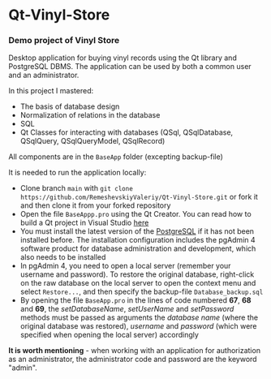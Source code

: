 # Qt-Vinyl-Store
### **Demo project of Vinyl Store**
Desktop application for buying vinyl records using the Qt library and PostgreSQL DBMS. The application can be used by both a common user and an administrator.

In this project I mastered:
* The basis of database design
* Normalization of relations in the database
* SQL
* Qt Classes for interacting with databases (QSql, QSqlDatabase, QSqlQuery, QSqlQueryModel, QSqlRecord)

All components are in the `BaseApp` folder (excepting backup-file)

It is needed to run the application locally:
*  Clone branch `main` with `git clone https://github.com/RemeshevskiyValeriy/Qt-Vinyl-Store.git` or fork it and then clone it from your forked repository
*  Open the file `BaseAppp.pro` using the Qt Creator. You can read how to build a Qt project in Visual Studio [here](https://doc.qt.io/qtvstools-2/qtvstools-importing-and-exporting-projects.html)
* You must install the latest version of the [PostgreSQL](https://www.postgresql.org/download/) if it has not been installed before. The installation configuration includes the pgAdmin 4 software product for database administration and development, which also needs to be installed
* In pgAdmin 4, you need to open a local server (remember your username and password). To restore the original database, right-click on the raw database on the local server to open the context menu and select `Restore...`, and then specify the backup-file `Database_backup.sql`
* By opening the file `ВаѕеАрр.рго` in the lines of code numbered **67**, **68** and **69**, the *setDatabaseName*, *setUserName* and *setPassword* methods must be passed as arguments the *database name* (where the original database was restored), *username* and *password* (which were specified when opening the local server) accordingly

**It is worth mentioning** - when working with an application for authorization as an administrator, the administrator code and password are the keyword "admin".

